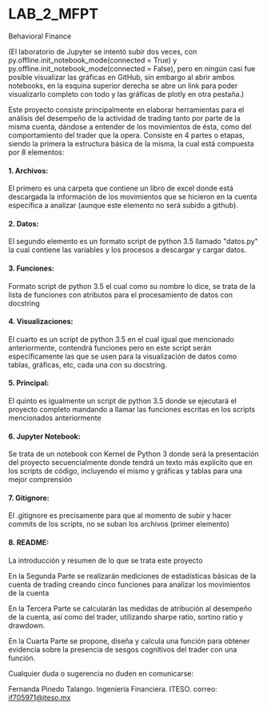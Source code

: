 # LAB_2_MFPT
Behavioral Finance

(El laboratorio de Jupyter se intentó subir dos veces, con py.offline.init_notebook_mode(connected = True) y py.offline.init_notebook_mode(connected = False), pero en ningún casi fue posible visualizar las gráficas en GitHub, sin embargo al abrir ambos notebooks, en la esquina superior derecha se abre un link para poder visualizarlo completo con todo y las gráficas de plotly en otra pestaña.)

Este proyecto consiste principalmente en elaborar herramientas para el análisis del desempeño de la actividad de trading tanto por parte de la misma cuenta, dándose a entender de los movimientos de ésta, como del comportamiento del trader que la opera.
Consiste en 4 partes o etapas, siendo la primera la estructura básica de la misma, la cual está compuesta por 8 elementos:
#### 1. Archivos: 
El primero es una carpeta que contiene un libro de excel donde está descargada la información de los movimientos que se hicieron en la cuenta específica a analizar (aunque este elemento no será subido a github). 
#### 2. Datos: 
El segundo elemento es un formato script de python 3.5 llamado "datos.py" la cual contiene las variables y los procesos a descargar y cargar datos.
#### 3. Funciones: 
Formato script de python 3.5 el cual como su nombre lo dice, se trata de la lista de funciones con atributos para el procesamiento de datos con docstring
#### 4. Visualizaciones: 
El cuarto es un script de python 3.5 en el cual igual que mencionado anteriormente, contendrá funciones pero en este script serán específicamente las que se usen para la visualización de datos como tablas, gráficas, etc, cada una con su docstring.
#### 5. Principal: 
El quinto es igualmente un script de python 3.5 donde se ejecutará el proyecto completo mandando a llamar las funciones escritas en los scripts mencionados anteriormente
#### 6. Jupyter Notebook: 
Se trata de un notebook con Kernel de Python 3 donde será la presentación del proyecto secuencialmente donde tendrá un texto más explícito que en los scripts de código, incluyendo el mismo y gráficas y tablas para una mejor comprensión
#### 7. Gitignore: 
El .gitignore es precisamente para que al momento de subir y hacer commits de los scripts, no se suban los archivos (primer elemento)
#### 8. README: 
La introducción y resumen de lo que se trata este proyecto 

En la Segunda Parte se realizarán mediciones de estadísticas básicas de la cuenta de trading creando cinco funciones para analizar los movimientos de la cuenta

En la Tercera Parte se calcularán las medidas de atribución al desempeño de la cuenta, así como del trader, utilizando sharpe ratio, sortino ratio y drawdown.

En la Cuarta Parte se propone, diseña y calcula una función para obtener evidencia sobre la presencia de sesgos cognitivos del trader con una función.


Cualquier duda o sugerencia no duden en comunicarse:

Fernanda Pinedo Talango.
Ingeniería Financiera.
ITESO.
correo: if705971@iteso.mx
